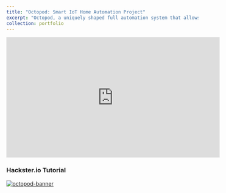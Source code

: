 ```yaml
---
title: "Octopod: Smart IoT Home Automation Project"
excerpt: "Octopod, a uniquely shaped full automation system that allows you to monitor your industry and keep security with AI and smart RFID locks.<br/><br/><img src='https://www.sakshambhutani.xyz/images/Octopod.jpeg'>"
collection: portfolio
---
```


<iframe width="560" height="315" src="https://www.youtube.com/embed/HFBD5NxqAko" title="YouTube video player" frameborder="0" allow="accelerometer; autoplay; clipboard-write; encrypted-media; gyroscope; picture-in-picture" allowfullscreen></iframe>

### Hackster.io Tutorial
<a href="https://www.hackster.io/sakshambhutani2001/octopod-smart-iot-home-industry-automation-project-fa939b" target="_blank">
    <img alt="octopod-banner" src="https://www.sakshambhutani.xyz/images/Octopod-Banner.png">
</a>

